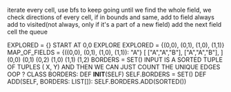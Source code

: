 iterate every cell, use bfs to keep going until we find the whole field,
we check directions of every cell,
if in bounds and same, add to field
always add to visited(not always, only if it's a part of a new field)
add the next field cell the queue

EXPLORED = {}
START AT 0,0
EXPLORE
EXPLORED = {(0,0), (0,1), (1,0), (1,1)}
MAP_OF_FIELDS = {((0,0), (0,1), (1,0), (1,1)): "A"}
[
    ["A","A","B"],
    ["A","A","B"],
]
(0,0) (0,1) (0,2) 
(1,0) (1,1) (1,2)
BORDERS = SET() INPUT IS A SORTED TUPLE OF TUPLES ( X, Y)
AND THEN WE CAN JUST COUNT THE UNIQUE EDGES
OOP ?
CLASS BORDERS:
    DEF __INIT__(SELF)
        SELF.BORDERS = SET()
    DEF ADD(SELF, BORDERS: LIST[]):
        SELF.BORDERS.ADD(SORTED())
